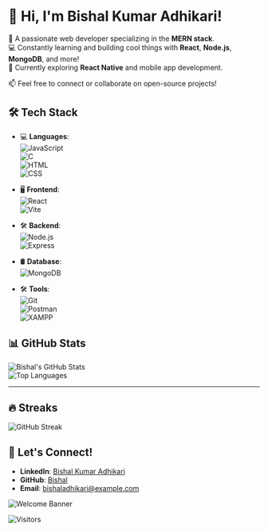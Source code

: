 # 👋 Hi, I'm Bishal Kumar Adhikari!

🔗 A passionate web developer specializing in the **MERN stack**.  
💻 Constantly learning and building cool things with **React**, **Node.js**, **MongoDB**, and more!  
🌟 Currently exploring **React Native** and mobile app development.  

📫 Feel free to connect or collaborate on open-source projects!


## 🛠️ Tech Stack
- 💻 **Languages**:  
  ![JavaScript](https://img.shields.io/badge/-JavaScript-F7DF1E?logo=javascript&logoColor=black)  
  ![C](https://img.shields.io/badge/-C-A8B9CC?logo=c&logoColor=black)  
  ![HTML](https://img.shields.io/badge/-HTML5-E34F26?logo=html5&logoColor=white)  
  ![CSS](https://img.shields.io/badge/-CSS3-1572B6?logo=css3&logoColor=white)  

- 🖥️ **Frontend**:  
  ![React](https://img.shields.io/badge/-React-61DAFB?logo=react&logoColor=black)  
  ![Vite](https://img.shields.io/badge/-Vite-646CFF?logo=vite&logoColor=white)  

- 🛠️ **Backend**:  
  ![Node.js](https://img.shields.io/badge/-Node.js-339933?logo=node.js&logoColor=white)  
  ![Express](https://img.shields.io/badge/-Express-000000?logo=express&logoColor=white)  

- 🛢️ **Database**:  
  ![MongoDB](https://img.shields.io/badge/-MongoDB-47A248?logo=mongodb&logoColor=white)  

- 🛠️ **Tools**:  
  ![Git](https://img.shields.io/badge/-Git-F05032?logo=git&logoColor=white)  
  ![Postman](https://img.shields.io/badge/-Postman-FF6C37?logo=postman&logoColor=white)  
  ![XAMPP](https://img.shields.io/badge/-XAMPP-FB7A24?logo=xampp&logoColor=white)  

## 📊 GitHub Stats
![Bishal's GitHub Stats](https://github-readme-stats.vercel.app/api?username=your-username&show_icons=true&theme=radical)  
![Top Languages](https://github-readme-stats.vercel.app/api/top-langs/?username=your-username&layout=compact&theme=radical)

---

## 🔥 Streaks
![GitHub Streak](https://github-readme-streak-stats.herokuapp.com/?user=your-username&theme=radical)



## 🤝 Let's Connect!
- **LinkedIn**: [Bishal Kumar Adhikari](https://www.linkedin.com/in/your-profile)  
- **GitHub**: [Bishal](https://github.com/your-username)  
- **Email**: bishaladhikari@example.com



![Welcome Banner](https://your-image-link.com/banner.gif)



![Visitors](https://visitor-badge.laobi.icu/badge?page_id=your-username.your-username)

